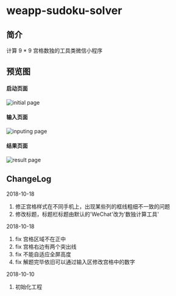 # weapp-sudoku-solver

## 简介

计算 9 * 9 宫格数独的工具类微信小程序

## 预览图
#### 启动页面
![initial page](https://github.com/thisAmateur/weapp-sudoku-solver/raw/master/readme_img/initial.png)
#### 输入页面
![inputing page](https://github.com/thisAmateur/weapp-sudoku-solver/raw/master/readme_img/input.png)
#### 结果页面
![result page](https://github.com/thisAmateur/weapp-sudoku-solver/raw/master/readme_img/solved.png)

## ChangeLog

2018-10-18

1.  修正宫格样式在不同手机上，出现某些列的框线粗细不一致的问题
2.  修改标题，标题栏标题由默认的'WeChat'改为'数独计算工具'

2018-10-18

1.  fix 宫格区域不在正中
2.  fix 宫格右边有两个突出线
3.  fix 不能自适应全屏高度
4.  fix 解题完毕依旧可以通过输入区修改宫格中的数字

2018-10-10

1.  初始化工程
